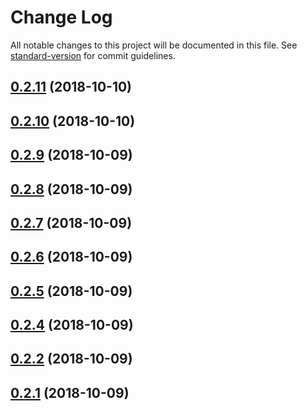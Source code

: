 # Change Log

All notable changes to this project will be documented in this file. See [standard-version](https://github.com/conventional-changelog/standard-version) for commit guidelines.

<a name="0.2.11"></a>
## [0.2.11](https://github.com/AlisProject/alis-editor/compare/v0.2.6...v0.2.11) (2018-10-10)



<a name="0.2.10"></a>
## [0.2.10](https://github.com/AlisProject/alis-editor/compare/v0.2.6...v0.2.10) (2018-10-10)



<a name="0.2.9"></a>
## [0.2.9](https://github.com/AlisProject/alis-editor/compare/v0.2.6...v0.2.9) (2018-10-09)



<a name="0.2.8"></a>
## [0.2.8](https://github.com/AlisProject/alis-editor/compare/v0.2.6...v0.2.8) (2018-10-09)



<a name="0.2.7"></a>
## [0.2.7](https://github.com/AlisProject/alis-editor/compare/v0.2.6...v0.2.7) (2018-10-09)



<a name="0.2.6"></a>
## [0.2.6](https://github.com/AlisProject/alis-editor/compare/v0.2.5...v0.2.6) (2018-10-09)



<a name="0.2.5"></a>
## [0.2.5](https://github.com/AlisProject/alis-editor/compare/v0.2.4...v0.2.5) (2018-10-09)



<a name="0.2.4"></a>
## [0.2.4](https://github.com/AlisProject/alis-editor/compare/v0.2.2...v0.2.4) (2018-10-09)



<a name="0.2.2"></a>
## [0.2.2](https://github.com/AlisProject/alis-editor/compare/v0.2.1...v0.2.2) (2018-10-09)



<a name="0.2.1"></a>
## [0.2.1](https://github.com/AlisProject/alis-editor/compare/v0.1.0...v0.2.1) (2018-10-09)
